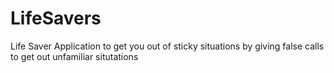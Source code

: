 # LifeSavers
Life Saver Application to get you out of sticky situations by giving false calls to get out unfamiliar situtations
